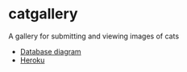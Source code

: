 # catgallery

A gallery for submitting and viewing images of cats

- [Database diagram](documentation/diagram.png)
- [Heroku](https://guarded-everglades-57588.herokuapp.com/)

